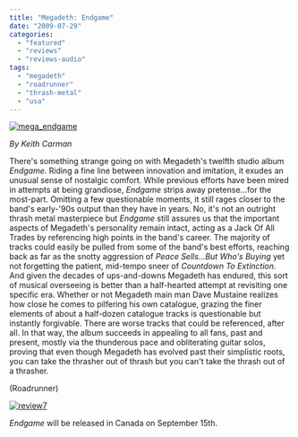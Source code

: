 ```yaml
---
title: "Megadeth: Endgame"
date: "2009-07-29"
categories: 
  - "featured"
  - "reviews"
  - "reviews-audio"
tags: 
  - "megadeth"
  - "roadrunner"
  - "thrash-metal"
  - "usa"
---
```


[![mega_endgame](http://www.hellbound.ca/wp-content/uploads/2009/07/mega_endgame-300x300.jpg "mega_endgame")](http://www.hellbound.ca/wp-content/uploads/2009/07/mega_endgame.jpg)

_By Keith Carman_

There's something strange going on with Megadeth's twelfth studio album _Endgame_. Riding a fine line between innovation and imitation, it exudes an unusual sense of nostalgic comfort. While previous efforts have been mired in attempts at being grandiose, _Endgame_ strips away pretense...for the most-part. Omitting a few questionable moments, it still rages closer to the band's early-'90s output than they have in years. No, it's not an outright thrash metal masterpiece but _Endgame_ still assures us that the important aspects of Megadeth's personality remain intact, acting as a Jack Of All Trades by referencing high points in the band's career. The majority of tracks could easily be pulled from some of the band's best efforts, reaching back as far as the snotty aggression of _Peace Sells...But Who's Buying_ yet not forgetting the patient, mid-tempo sneer of _Countdown To Extinction_. And given the decades of ups-and-downs Megadeth has endured, this sort of musical overseeing is better than a half-hearted attempt at revisiting one specific era. Whether or not Megadeth main man Dave Mustaine realizes how close he comes to pilfering his own catalogue, grazing the finer elements of about a half-dozen catalogue tracks is questionable but instantly forgivable. There are worse tracks that could be referenced, after all. In that way, the album succeeds in appealing to all fans, past and present, mostly via the thunderous pace and obliterating guitar solos, proving that even though Megadeth has evolved past their simplistic roots, you can take the thrasher out of thrash but you can't take the thrash out of a thrasher.

(Roadrunner)

[![review7](http://www.hellbound.ca/wp-content/uploads/2009/07/review71.png "review7")](http://www.hellbound.ca/wp-content/uploads/2009/07/review71.png)

_Endgame_ will be released in Canada on September 15th.
